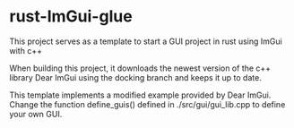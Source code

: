 # rust-ImGui-glue
This project serves as a template to start a GUI project in rust using ImGui with c++

When building this project, it downloads the newest version of the c++ library Dear ImGui using the docking branch and keeps it up to date.

This template implements a modified example provided by Dear ImGui. Change the function define_guis() defined in ./src/gui/gui_lib.cpp to define your own GUI.
